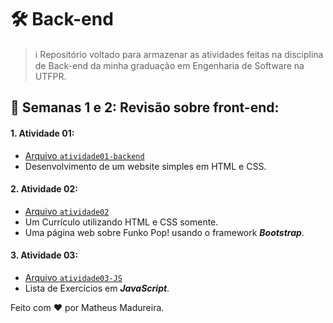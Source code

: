 # 🛠️ Back-end
> ℹ️ Repositório voltado para armazenar as atividades feitas na disciplina de Back-end da minha graduação em Engenharia de Software na UTFPR.


## 🎨 Semanas 1 e 2: Revisão sobre front-end:
#### **1. Atividade 01:**
  - [Arquivo `atividade01-backend`](https://github.com/MatheusMadureiraa/aula-backend/tree/main/src/atividade01-backend)
  - Desenvolvimento de um website simples em HTML e CSS.

#### **2. Atividade 02:**
  - [Arquivo `atividade02`](https://github.com/MatheusMadureiraa/aula-backend/tree/main/src/atividade02)
  - Um Currículo utilizando HTML e CSS somente.
  - Uma página web sobre Funko Pop! usando o framework ***Bootstrap***.

#### **3. Atividade 03:**
  - [Arquivo `atividade03-JS`](https://github.com/MatheusMadureiraa/aula-backend/tree/main/src/atividade03-JS)
  - Lista de Exercícios em ***JavaScript***.


Feito com ❤️ por Matheus Madureira.
